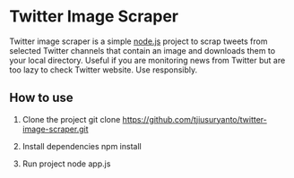 # Twitter Image Scraper

Twitter image scraper is a simple [node.js](http://nodejs.org) project to scrap tweets from selected Twitter
channels that contain an image and downloads them to your local directory. Useful if you are monitoring news
from Twitter but are too lazy to check Twitter website. Use responsibly.

## How to use
1. Clone the project
    git clone https://github.com/tjiusuryanto/twitter-image-scraper.git

2. Install dependencies
    npm install

3. Run project
    node app.js

